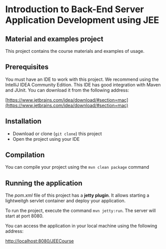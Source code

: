 # Introduction to Back-End Server Application Development using JEE

##  Material and examples project

This project contains the course materials and examples of usage. 

## Prerequisites
You must have an IDE to work with this project. We recommend using the IntelliJ IDEA Community Edition. This IDE has good integration with Maven and JUnit. You can download it from the following address: 

[https://www.jetbrains.com/idea/download/#section=mac](https://www.jetbrains.com/idea/download/#section=mac)

## Installation 

* Download or clone (`git clone`) this project
* Open the project using your IDE

## Compilation

You can compile your project using the ``mvn clean package`` command

## Running the application

The *pom.xml* file of this project has a **jetty plugin**. It allows starting a lightweitgh servlet container and deploy your application. 

To run the project, execute the command ``mvn jetty:run``. The server will start at port 8080.

You can access the application in your local machine using the following address:

[http://localhost:8080/JEECourse](http://localhost:8080/JEECourse)